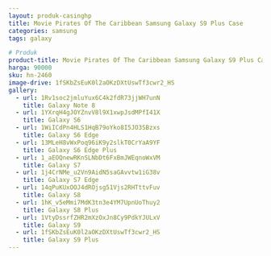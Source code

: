 ```yaml
---
layout: produk-casinghp
title: Movie Pirates Of The Caribbean Samsung Galaxy S9 Plus Case
categories: samsung
tags: galaxy

# Produk
product-title: Movie Pirates Of The Caribbean Samsung Galaxy S9 Plus Case
harga: 90000
sku: hn-2460
image-drive: 1fSKbZsEuK0l2aOKzDXtUswTf3cwr2_HS
gallery:
  - url: 1Rv1soc2jmluYux6C4k2fdR73jjWH7unN
    title: Galaxy Note 8
  - url: 1YXrqH4gJOYZnvV8l9X1xwpJsdMPfI41X
    title: Galaxy S6
  - url: 1WiICdPn4HLS1HqB79oYko8I5JO3SBzxs
    title: Galaxy S6 Edge
  - url: 13MLeH8vWxPoq96iK9y2slkT0CrYaA9YF
    title: Galaxy S6 Edge Plus
  - url: 1_aEOQnewRKnSLNbDt6FxBmJWEqnoWxVM
    title: Galaxy S7
  - url: 1j4CrNMe_u2Vn9AidN5saGAvvtw1iG38v
    title: Galaxy S7 Edge
  - url: 14qPuKUxOOJ4dROjsg51Vjs2RHTttvFuv
    title: Galaxy S8
  - url: 1hK_v5eMmi7MdK3tn3e4YM7UpnUoThuy2
    title: Galaxy S8 Plus
  - url: 1VtyDssrfZHR2mXzOxJn8Cy9PdkYJULxV
    title: Galaxy S9
  - url: 1fSKbZsEuK0l2aOKzDXtUswTf3cwr2_HS
    title: Galaxy S9 Plus
---
```

